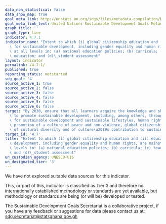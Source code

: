 ```yaml
---
data_non_statistical: false
data_show_map: true
goal_meta_link: http://unstats.un.org/sdgs/files/metadata-compilation/Metadata-Goal-4.pdf
goal_meta_link_text: United Nations Sustainable Development Goals Metadata (pdf 210kB)
graph_title: ''
graph_type: line
indicator: 4.7.1
indicator_name: "Extent to which (i) global citizenship education and (ii) education\
  \ for sustainable development, including gender equality and human rights, are mainstreamed\
  \ at all levels in: (a) national education policies; (b) curricula; (c) teacher\
  \ education; and (d)\_student assessment"
layout: indicator
permalink: /4-7-1/
published: true
reporting_status: notstarted
sdg_goal: '4'
source_active_1: true
source_active_2: false
source_active_3: false
source_active_4: false
source_active_5: false
source_active_6: false
target: "By 2030, ensure that all learners acquire the knowledge and skills needed\
  \ to promote sustainable development, including, among others, through education\
  \ for sustainable development and sustainable lifestyles, human rights, gender equality,\
  \ promotion of a culture of peace and non-violence, global citizenship and appreciation\
  \ of cultural diversity and of culture\u2019s contribution to sustainable development"
target_id: '4.7'
title: "Extent to which (i) global citizenship education and (ii) education for sustainable\
  \ development, including gender equality and human rights, are mainstreamed at all\
  \ levels in: (a) national education policies; (b) curricula; (c) teacher education;\
  \ and (d)\_student assessment"
un_custodian_agency: UNESCO-UIS
un_designated_tier: '3'
---
```

We have not explored suitable data sources for this indicator.

This, or part of this, indicator is classified as Tier 3 and therefore no internationally established methodology or standards are yet available, but methodology or standards are being (or will be) developed or tested.

The Sustainable Development Goals Secretariat is a collaborative project, if you have any feedback or suggestions for data please contact us at: sdg.secretariat@statsghana.gov.gh
